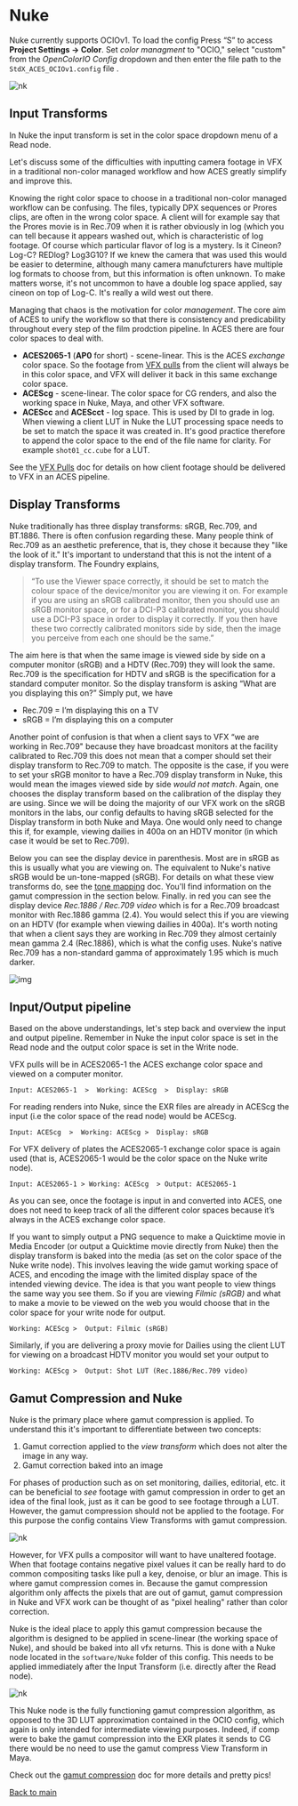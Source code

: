 # Nuke

Nuke currently supports OCIOv1. To load the config Press “S” to access **Project Settings → Color**. Set *color managment* to "OCIO," select "custom" from the *OpenColorIO Config* dropdown and then enter the file path to the  ````StdX_ACES_OCIOv1.config```` file . 

![nk](img/Nuke1.png)

## Input Transforms

In Nuke the input transform is set in the color space dropdown menu of a Read node. 

Let's discuss some of the difficulties with inputting camera footage in VFX in a traditional non-color managed workflow and how ACES greatly simplify and improve this. 

Knowing the right color space to choose in a traditional non-color managed workflow can be confusing. The files, typically DPX sequences or Prores clips, are often in the wrong color space. A client will for example say that the Prores movie is in Rec.709 when it is rather obviously in log (which you can tell because it appears washed out, which is characteristic of log footage. Of course which particular flavor of log is a mystery. Is it Cineon? Log-C? REDlog? Log3G10? If we knew the camera that was used this would be easier to determine, although many camera manufcturers have multiple log formats to choose from, but this information is often unknown. To make matters worse, it's not uncommon to have a double log space applied, say cineon on top of Log-C. It's really a wild west out there. 

Managing that chaos is the motivation for color *management*. The core aim of ACES to unify the workflow so that there is consistency and predicability throughout every step of the film prodction pipeline. In ACES there are four color spaces to deal with.

- **ACES2065-1** (**AP0** for short) - scene-linear. This is the ACES *exchange* color space. So the footage from [VFX pulls](VFXpulls.md) from the client will always be in this color space, and VFX will deliver it back in this same exchange color space. 
- **ACEScg** - scene-linear. The color space for CG renders, and also the working space in Nuke, Maya, and other VFX software.
- **ACEScc** and **ACEScct** - log space. This is used by DI to grade in log. When viewing a client LUT in Nuke the LUT processing space needs to be set to match the space it was created in. It's good practice therefore to append the color space to the end of the file name for clarity. For example ````shot01_cc.cube```` for a LUT. 

See the [VFX Pulls](VFXpulls.md) doc for details on how client footage should be delivered to VFX in an ACES pipeline.

## Display Transforms

Nuke traditionally has three display transforms: sRGB, Rec.709, and BT.1886. There is often confusion regarding these. Many people think of Rec.709 as an aesthetic preference, that is, they chose it because they "like the look of it." It's important to understand that this is not the intent of a display transform. The Foundry explains,

> “To use the Viewer space correctly, it should be set to match the colour space of the device/monitor you are viewing it on. For example if you are using an sRGB calibrated monitor, then you should use an sRGB monitor space, or for a DCI-P3 calibrated monitor, you should use a DCI-P3 space in order to display it correctly. If you then have these two correctly calibrated monitors side by side, then the image you perceive from each one should be the same.”

The aim here is that when the same image is viewed side by side on a computer monitor (sRGB) and a HDTV (Rec.709) they will look the same. Rec.709 is the specification for HDTV and sRGB is the specification for a standard computer monitor. So the display transform is asking “What are you displaying this on?” Simply put, we have

- Rec.709 = I’m displaying this on a TV
- sRGB = I’m displaying this on a computer

Another point of confusion is that when a client says to VFX “we are working in Rec.709" because they have broadcast monitors at the facility calibrated to Rec.709 this does not mean that a comper should set their display transform to Rec.709 to match. The opposite is the case, if you were to set your sRGB monitor to have a Rec.709 display transform in Nuke, this would mean the images viewed side by side *would not match*. Again, one chooses the display transform based on the calibration of the display they are using. Since we will be doing the majority of our VFX work on the sRGB monitors in the labs, our config defaults to having sRGB selected for the Display transform in both Nuke and Maya. One would only need to change this if, for example, viewing dailies in 400a on an HDTV monitor (in which case it would be set to Rec.709).

Below you can see the display device in parenthesis. Most are in sRGB as this is usually what you are viewing on. The equivalent to Nuke's native sRGB would be un-tone-mapped (sRGB). For details on what these view transforms do, see the [tone mapping](tonemap.md) doc. You'll find information on the gamut compression in the section below. Finally. in red you can see the display device *Rec.1886 / Rec.709 video* which is for a Rec.709 broadcast monitor with Rec.1886 gamma (2.4). You would select this if you are viewing on an HDTV (for example when viewing dailies in 400a). It's worth noting that when a client says they are working in Rec.709 they almost certainly mean gamma 2.4 (Rec.1886), which is what the config uses. Nuke's native Rec.709 has a non-standard gamma of approximately 1.95 which is much darker.

![img](img/Nuke4.png)

## Input/Output pipeline

Based on the above understandings, let's step back and overview the input and output pipeline. Remember in Nuke the input color space is set in the Read node and the output color space is set in the Write node.

VFX pulls will be in ACES2065-1 the ACES exchange color space and viewed on a computer monitor. 

````Input: ACES2065-1  >  Working: ACEScg  >  Display: sRGB````

For reading renders into Nuke, since the EXR files are already in ACEScg the input (i.e the color space of the read node) would be  ACEScg.
	
````Input: ACEScg  >  Working: ACEScg >  Display: sRGB````

For VFX delivery of plates the ACES2065-1 exchange color space is again used (that is,  ACES2065-1 would be the color space on the Nuke write node). 

````Input: ACES2065-1 > Working: ACEScg  > Output: ACES2065-1````

As you can see, once the footage is input in and converted into ACES, one does not need to keep track of all the different color spaces because it’s always in the ACES exchange color space.

If you want to simply output a PNG sequence to make a Quicktime movie in Media Encoder (or output a Quicktime movie directly from Nuke) then the display transform is baked into the media (as set on the color space of the Nuke write node). This involves leaving the wide gamut working space of ACES, and encoding the image with the limited display space of the intended viewing device. The idea is that you want people to view things the same way you see them. So if you are viewing *Filmic (sRGB)* and what to make a movie to be viewed on the web you would choose that in the color space for your write node for output.
	
````Working: ACEScg >  Output: Filmic (sRGB)````

Similarly, if you are delivering a proxy movie for Dailies using the client LUT for viewing on a broadcast HDTV monitor you would set your output to 

````Working: ACEScg >  Output: Shot LUT (Rec.1886/Rec.709 video)````


## Gamut Compression and Nuke

Nuke is the primary place where gamut compression is applied. To understand this it's important to differentiate between two concepts:
 1. Gamut correction applied to the *view transform* which does not alter the image in any way.
 1. Gamut correction baked into an image

For phases of production such as on set monitoring, dailies, editorial, etc. it can be beneficial to *see* footage with gamut compression in order to get an idea of the final look, just as it can be good to see footage through a LUT. However, the gamut compression should not be applied to the footage. For this purpose the config contains View Transforms with gamut compression. 

![nk](img/Nuke2.png)

However, for VFX pulls a compositor will want to have unaltered footage. When that footage contains negative pixel values it can be really hard to do common compositing tasks like pull a key, denoise, or blur an image. This is where gamut compression comes in. Because the gamut compression algorithm only affects the pixels that are out of gamut, gamut compression in Nuke and VFX work can be thought of as "pixel healing" rather than color correction. 

Nuke is the ideal place to apply this gamut compression because the algorithm is designed to be applied in scene-linear (the working space of Nuke), and should be baked into all vfx returns. This is done with a Nuke node located in the ````software/Nuke```` folder of this config. This needs to be applied immediately after the Input Transform (i.e. directly after the Read node).

![nk](img/Nuke3.png)

This Nuke node is the fully functioning gamut compression algorithm, as opposed to the 3D LUT approximation contained in the OCIO config, which again is only intended for intermediate viewing purposes. Indeed, if comp were to bake the gamut compression into the EXR plates it sends to CG there would be no need to use the gamut compress View Transform in Maya.

Check out the [gamut compression](gamut.md) doc for more details and pretty pics!



[Back to main](../StdX_ACES)

